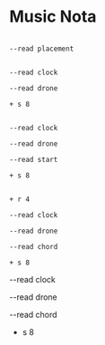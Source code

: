 # Music Nota

```scenario oscilla

--read placement

```

```scenario oscilla

--read clock

--read drone

+ s 8

```

```scenario oscilla

--read clock

--read drone

--read start

+ s 8

```

```scenario oscilla

+ r 4

--read clock

--read drone

--read chord

+ s 8

```

--read clock

--read drone

--read chord

+ s 8
